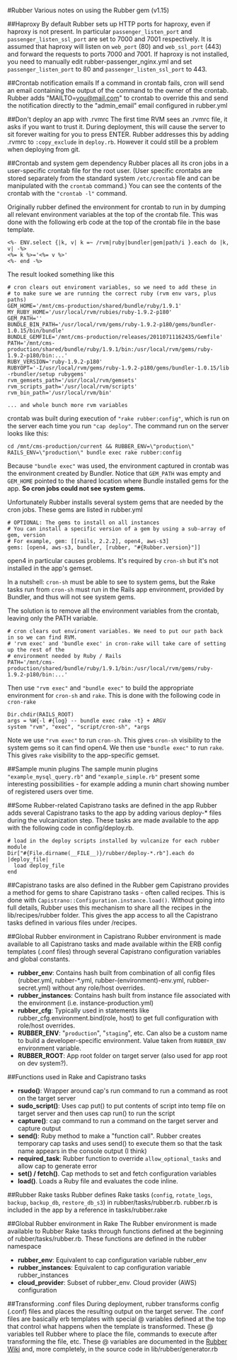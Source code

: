 #Rubber
Various notes on using the Rubber gem (v1.15)

##Haproxy
By default Rubber sets up HTTP ports for haproxy, even if haproxy is not present. In particular
`passenger_listen_port` and `passenger_listen_ssl_port` are set to 7000 and 7001 respectively.
It is assumed that haproxy will listen on `web_port` (80) and `web_ssl_port` (443) and forward
the requests to ports 7000 and 7001. If haproxy is not installed, you need to manually edit
rubber-passenger_nginx.yml and set `passenger_listen_port` to 80 and `passenger_listen_ssl_port`
to 443.

##Crontab notification emails
If a command in crontab fails, cron will send an email containing the output of the command to the owner
of the crontab. Rubber adds "MAILTO=you@mail.com" to crontab to override this and send the notification
directly to the "admin_email" email configured in rubber.yml

##Don't deploy an app with .rvmrc
The first time RVM sees an .rvmrc file, it asks if you want to trust it. During deployment, this will
cause the server to sit forever waiting for you to press ENTER. Rubber addresses this by adding
.rvmrc to `:copy_exclude` in `deploy.rb`. However it could still be a problem when deploying from git.

##Crontab and system gem dependency
Rubber places all its cron jobs in a user-specific crontab file for the root user. (User specific
crontabs are stored separately from the standard system `/etc/crontab` file and can be manipulated
with the `crontab` command.) You can see the contents of the crontab with the `"crontab -l"` command.

Originally rubber defined the environment for crontab to run in by dumping all relevant environment
variables at the top of the crontab file. This was done with the following erb code at the top of the
crontab file in the base template.

    <%- ENV.select {|k, v| k =~ /rvm|ruby|bundler|gem|path/i }.each do |k, v| -%>
    <%= k %>='<%= v %>'
    <%- end -%>

The result looked something like this

    # cron clears out enviroment variables, so we need to add these in
    # to make sure we are running the correct ruby (rvm env vars, plus paths)
    GEM_HOME='/mnt/cms-production/shared/bundle/ruby/1.9.1'
    MY_RUBY_HOME='/usr/local/rvm/rubies/ruby-1.9.2-p180'
    GEM_PATH=''
    BUNDLE_BIN_PATH='/usr/local/rvm/gems/ruby-1.9.2-p180/gems/bundler-1.0.15/bin/bundle'
    BUNDLE_GEMFILE='/mnt/cms-production/releases/20110711162435/Gemfile'
    PATH='/mnt/cms-production/shared/bundle/ruby/1.9.1/bin:/usr/local/rvm/gems/ruby-1.9.2-p180/bin:...'
    RUBY_VERSION='ruby-1.9.2-p180'
    RUBYOPT='-I/usr/local/rvm/gems/ruby-1.9.2-p180/gems/bundler-1.0.15/lib -rbundler/setup rubygems'
    rvm_gemsets_path='/usr/local/rvm/gemsets'
    rvm_scripts_path='/usr/local/rvm/scripts'
    rvm_bin_path='/usr/local/rvm/bin'
    
    ... and whole bunch more rvm variables

crontab was built during execution of `"rake rubber:config"`, which is run on the server each time
you run `"cap deploy"`. The command run on the server looks like this:

    cd /mnt/cms-production/current && RUBBER_ENV=\"production\" RAILS_ENV=\"production\" bundle exec rake rubber:config

Because `"bundle exec"` was used, the environment captured in crontab was the environment created by
Bundler. Notice that `GEM_PATH` was empty and `GEM_HOME` pointed to the shared location where Bundle
installed gems for the app. **So cron jobs could not see system gems.**

Unfortunately Rubber installs several system gems that are needed by the cron jobs. These gems
are listed in rubber.yml

    # OPTIONAL: The gems to install on all instances
    # You can install a specific version of a gem by using a sub-array of gem, version
    # For example, gem: [[rails, 2.2.2], open4, aws-s3]
    gems: [open4, aws-s3, bundler, [rubber, "#{Rubber.version}"]]

open4 in particular causes problems. It's required by `cron-sh` but it's not installed in the app's gemset.

In a nutshell: `cron-sh` must be able to see to system gems, but the Rake tasks run from `cron-sh` must
run in the Rails app environment, provided by Bundler, and thus will not see system gems.

The solution is to remove all the environment variables from the crontab, leaving only the PATH variable.

    # cron clears out enviroment variables. We need to put our path back in so we can find RVM.
    # 'rvm exec' and 'bundle exec' in cron-rake will take care of setting up the rest of the
    # environment needed by Ruby / Rails
    PATH='/mnt/cms-production/shared/bundle/ruby/1.9.1/bin:/usr/local/rvm/gems/ruby-1.9.2-p180/bin:...'

Then use `"rvm exec"` and `"bundle exec"` to build the appropriate environment for `cron-sh` and `rake`.
This is done with the following code in `cron-rake`

    Dir.chdir(RAILS_ROOT)
    args = %W{-l #{log} -- bundle exec rake -t} + ARGV
    system "rvm", "exec", "script/cron-sh", *args

Note we use `"rvm exec"` to run `cron-sh`. This gives `cron-sh` visibility to the system gems so it can find open4.
We then use `"bundle exec"` to run `rake`. This gives `rake` visibility to the app-specific gemset.

##Sample munin plugins
The sample munin plugins `"example_mysql_query.rb"` and `"example_simple.rb"` present some
interesting possibilities - for example adding a munin chart showing number of registered users
over time.

##Some Rubber-related Capistrano tasks are defined in the app
Rubber adds several Capistrano tasks to the app by adding various deploy-* files during the
vulcanization step. These tasks are made available to the app with the following code in
config/deploy.rb.

    # load in the deploy scripts installed by vulcanize for each rubber module
    Dir["#{File.dirname(__FILE__)}/rubber/deploy-*.rb"].each do |deploy_file|
      load deploy_file
    end

##Capistrano tasks are also defined in the Rubber gem
Capistrano provides a method for gems to share Capistrano tasks - often called recipes. This is done
with `Capistrano::Configuration.instance.load()`. Without going into full details, Rubber uses this
mechanism to share all the recipes in the lib/recipes/rubber folder. This gives the app access to
all the Capistrano tasks defined in various files under /recipes.

##Global Rubber environment in Capistrano
Rubber environment is made available to all Capistrano tasks and made available within the ERB config
templates (.conf files) through several Capistrano configuration variables and global constants.

* **rubber\_env**: Contains hash built from combination of all config files (rubber.yml, rubber-*.yml,
rubber-(environment)-env.yml, rubber-secret.yml) without any role/host overrides.
* **rubber\_instances**: Contains hash built from instance file associated with the environment (i.e. instance-production.yml)
* **rubber\_cfg**: Typically used in statements like rubber\_cfg.environment.bind(role, host) to get
full configuration with role/host overrides.
* **RUBBER_ENV**: "`production`", "`staging`", etc. Can also be a custom name to build a developer-specific
environment. Value taken from `RUBBER_ENV` environment variable.
* **RUBBER_ROOT**: App root folder on target server (also used for app root on dev system?).

##Functions used in Rake and Capistrano tasks
* **rsudo()**: Wrapper around cap's run command to run a command as root on the target server
* **sudo_script()**: Uses cap put() to put contents of script into temp file on target server and then uses
cap run() to run the script
* **capture()**: cap command to run a command on the target server and capture output
* **send()**: Ruby method to make a "function call". Rubber creates temporary cap tasks and uses send() to
execute them so that the task name appears in the console output (I think)
* **required\_task**: Rubber function to override `allow_optional_tasks` and allow cap to generate error
* **set() / fetch()**. Cap methods to set and fetch configuration variables
* **load()**. Loads a Ruby file and evaluates the code inline.

##Rubber Rake tasks
Rubber defines Rake tasks (`config`, `rotate_logs`, `backup`, `backup_db`, `restore_db_s3`) in
rubber/tasks/rubber.rb. rubber.rb is included in the app by a reference in tasks/rubber.rake

##Global Rubber environment in Rake
The Rubber environment is made available to Rubber Rake tasks through functions defined at the
beginning of rubber/tasks/rubber.rb. These functions are defined in the rubber namespace

* **rubber\_env**: Equivalent to cap configuration variable rubber\_env
* **rubber_instances**: Equivalent to cap configuration variable rubber\_instances
* **cloud_provider**: Subset of rubber\_env. Cloud provider (AWS) configuration

##Transforming .conf files
During deployment, rubber transforms config (.conf) files and places the resulting output on the
target server. The .conf files are basically erb templates with special @ variables defined at
the top that control what happens when the template is transformed. These @ variables tell Rubber
where to place the file, commands to execute after transforming the file, etc. These @ variables
are documented in the [Rubber Wiki](https://github.com/wr0ngway/rubber/wiki/Configuration) and,
more completely, in the source code in lib/rubber/generator.rb

